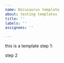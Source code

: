 ```yaml
---
name: Docusaurus template
about: testing templates
title: ''
labels: ''
assignees: ''

---
```


this is a template step 1:

step 2
